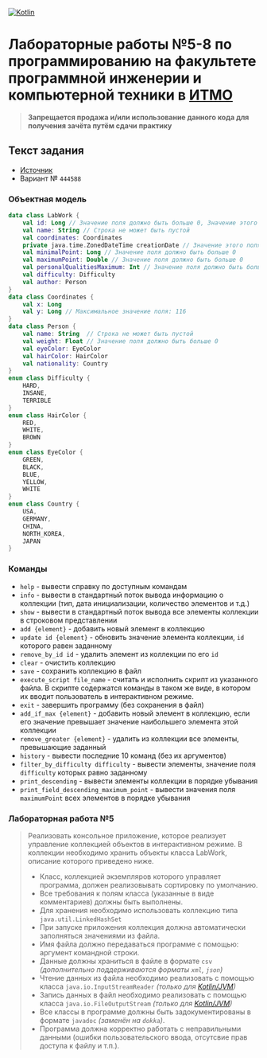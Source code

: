 [![Kotlin](https://img.shields.io/badge/Kotlin-1.6.20-blue.svg)](http://kotlinlang.org)

# Лабораторные работы №5-8 по программированию на факультете программной инженерии и компьютерной техники в [ИТМО](http://itmo.ru)

> **Запрещается продажа и/или использование данного кода для получения зачёта путём сдачи практику**

## Текст задания

* [Источник](https://se.ifmo.ru/courses/programming)
* Вариант № `444588`

### Объектная модель

```kotlin
data class LabWork {
    val id: Long // Значение поля должно быть больше 0, Значение этого поля должно быть уникальным, Значение этого поля должно генерироваться автоматически
    val name: String // Строка не может быть пустой
    val coordinates: Coordinates
    private java.time.ZonedDateTime creationDate // Значение этого поля должно генерироваться автоматически
    val minimalPoint: Long // Значение поля должно быть больше 0
    val maximumPoint: Double // Значение поля должно быть больше 0
    val personalQualitiesMaximum: Int // Значение поля должно быть больше 0
    val difficulty: Difficulty
    val author: Person
}
data class Coordinates {
    val x: Long
    val y: Long // Максимальное значение поля: 116
}
data class Person {
    val name: String  // Строка не может быть пустой
    val weight: Float // Значение поля должно быть больше 0
    val eyeColor: EyeColor
    val hairColor: HairColor
    val nationality: Country
}
enum class Difficulty {
    HARD,
    INSANE,
    TERRIBLE
}
enum class HairColor {
    RED,
    WHITE,
    BROWN
}
enum class EyeColor {
    GREEN,
    BLACK,
    BLUE,
    YELLOW,
    WHITE
}
enum class Country {
    USA,
    GERMANY,
    CHINA,
    NORTH_KOREA,
    JAPAN
}
```

### Команды
* `help` - вывести справку по доступным командам
* `info` - вывести в стандартный поток вывода информацию о коллекции (тип, дата инициализации, количество элементов и т.д.)
* `show` - вывести в стандартный поток вывода все элементы коллекции в строковом представлении
* `add {element}` - добавить новый элемент в коллекцию
* `update id {element}` - обновить значение элемента коллекции, `id` которого равен заданному
* `remove_by_id id` - удалить элемент из коллекции по его `id`
* `clear` - очистить коллекцию
* `save` - сохранить коллекцию в файл
* `execute_script file_name` - считать и исполнить скрипт из указанного файла. В скрипте содержатся команды в таком же виде, в котором их вводит пользователь в интерактивном режиме.
* `exit` - завершить программу (без сохранения в файл)
* `add_if_max {element}` - добавить новый элемент в коллекцию, если его значение превышает значение наибольшего элемента этой коллекции
* `remove_greater {element}` - удалить из коллекции все элементы, превышающие заданный
* `history` - вывести последние 10 команд (без их аргументов)
* `filter_by_difficulty difficulty` - вывести элементы, значение поля `difficulty` которых равно заданному
* `print_descending` - вывести элементы коллекции в порядке убывания
* `print_field_descending_maximum_point` - вывести значения поля `maximumPoint` всех элементов в порядке убывания

### Лабораторная работа №5

> Реализовать консольное приложение, которое реализует управление коллекцией объектов в интерактивном режиме. В коллекции необходимо хранить объекты класса LabWork, описание которого приведено ниже.
> * Класс, коллекцией экземпляров которого управляет программа, должен реализовывать сортировку по умолчанию.
> * Все требования к полям класса (указанные в виде комментариев) должны быть выполнены.
> * Для хранения необходимо использовать коллекцию типа `java.util.LinkedHashSet`
> * При запуске приложения коллекция должна автоматически заполняться значениями из файла.
> * Имя файла должно передаваться программе с помощью: аргумент командной строки.
> * Данные должны храниться в файле в формате `csv` _(дополнительно поддерживаются форматы `xml`, `json`)_
> * Чтение данных из файла необходимо реализовать с помощью класса `java.io.InputStreamReader` _(только для [Kotlin/JVM](https://kotlinlang.org/docs/jvm-get-started.html))_
> * Запись данных в файл необходимо реализовать с помощью класса `java.io.FileOutputStream` _(только для [Kotlin/JVM](https://kotlinlang.org/docs/jvm-get-started.html))_
> * Все классы в программе должны быть задокументированы в формате `javadoc` _(заменён на `dokka`)_.
> * Программа должна корректно работать с неправильными данными (ошибки пользовательского ввода, отсутсвие прав доступа к файлу и т.п.).